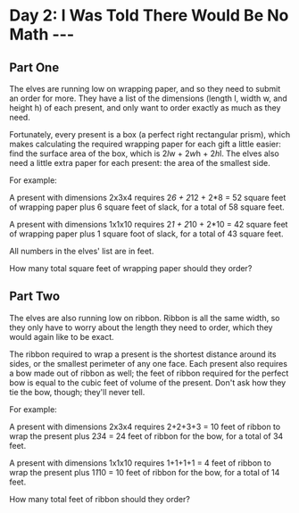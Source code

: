# Day 2: I Was Told There Would Be No Math ---

## Part One

The elves are running low on wrapping paper, and so they need to submit an order for more.
They have a list of the dimensions (length l, width w, and height h) of each present, 
and only want to order exactly as much as they need.

Fortunately, every present is a box (a perfect right rectangular prism), which makes 
calculating the required wrapping paper for each gift a little easier: find the surface area 
of the box, which is 2*l*w + 2*w*h + 2*h*l. The elves also need a little extra paper for each 
present: the area of the smallest side.

For example:

A present with dimensions 2x3x4 requires 2*6 + 2*12 + 2*8 = 52 square feet of wrapping paper 
plus 6 square feet of slack, for a total of 58 square feet.

A present with dimensions 1x1x10 requires 2*1 + 2*10 + 2*10 = 42 square feet of wrapping paper
plus 1 square foot of slack, for a total of 43 square feet.

All numbers in the elves' list are in feet.

How many total square feet of wrapping paper should they order?

## Part Two

The elves are also running low on ribbon. Ribbon is all the same width, so they only have to 
worry about the length they need to order, which they would again like to be exact.

The ribbon required to wrap a present is the shortest distance around its sides, or the 
smallest perimeter of any one face. Each present also requires a bow made out of ribbon as 
well; the feet of ribbon required for the perfect bow is equal to the cubic feet of volume of 
    the present. Don't ask how they tie the bow, though; they'll never tell.

For example:

A present with dimensions 2x3x4 requires 2+2+3+3 = 10 feet of ribbon to wrap the present 
plus 2*3*4 = 24 feet of ribbon for the bow, for a total of 34 feet.

A present with dimensions 1x1x10 requires 1+1+1+1 = 4 feet of ribbon to wrap the present 
plus 1*1*10 = 10 feet of ribbon for the bow, for a total of 14 feet.

How many total feet of ribbon should they order?
